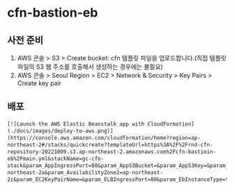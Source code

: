 # cfn-bastion-eb

## 사전 준비
1. AWS 콘솔 > S3 > Create bucket: cfn 템플릿 파일을 업로드합니다.(직접 템플릿 파일의 S3 웹 주소를 호출해서 생성하는 경우에는 불필요)
1. AWS 콘솔 > Seoul Region > EC2 > Network & Security > Key Pairs > Create key pair
 
 ## 배포

    [![Launch the AWS Elastic Beanstalk app with CloudFormation](./docs/images/deploy-to-aws.png)](https://console.aws.amazon.com/cloudformation/home?region=ap-northeast-2#/stacks/quickcreate?templateUrl=https%3A%2F%2Frnd-cfn-repository-20221009.s3.ap-northeast-2.amazonaws.com%2Fcfn-bastioin-eb%2Fmain.yml&stackName=gc-cfn-stack&param_AppIngressPort=80&param_AppS3Bucket=&param_AppS3Key=&param_AutoScalingMaxInstanceCount=6&param_AutoScalingMinInstanceCount=2&param_AvailabilityZone1=ap-northeast-2a&param_AvailabilityZone2=ap-northeast-2c&param_EC2KeyPairName=&param_ELBIngressPort=80&param_EbInstanceType=t3.small&param_EnvironmentName=dev&param_KeyName=greencross&param_LogRetentionInDays=30&param_MFA=false&param_SSHFrom=0.0.0.0%2F0&param_SSLCertificateArn=&param_StackType=php)